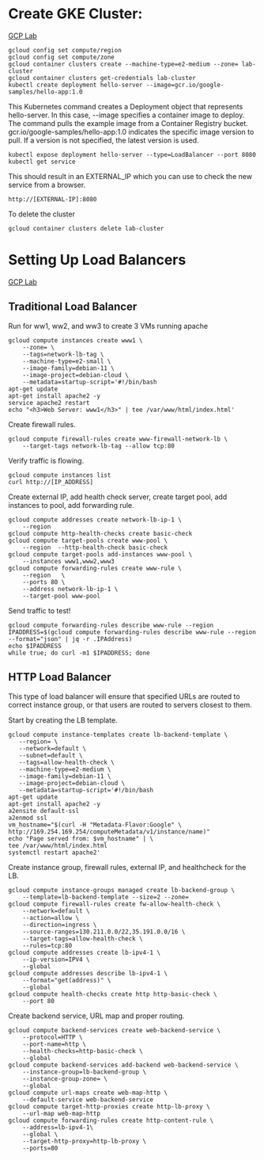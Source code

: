 # Create GKE Cluster:
[GCP Lab](https://www.cloudskillsboost.google/focuses/878?catalog_rank=%7B%22rank%22%3A1%2C%22num_filters%22%3A0%2C%22has_search%22%3Atrue%7D&parent=catalog&search_id=19690440)

	gcloud config set compute/region
	gcloud config set compute/zone
	gcloud container clusters create --machine-type=e2-medium --zone= lab-cluster
	gcloud container clusters get-credentials lab-cluster
	kubectl create deployment hello-server --image=gcr.io/google-samples/hello-app:1.0

This Kubernetes command creates a Deployment object that represents hello-server.
In this case, --image specifies a container image to deploy.
The command pulls the example image from a Container Registry bucket.
gcr.io/google-samples/hello-app:1.0 indicates the specific image version to pull.
If a version is not specified, the latest version is used.

	kubectl expose deployment hello-server --type=LoadBalancer --port 8080
	kubectl get service

This should result in an EXTERNAL_IP which you can use to check the new service from a browser.

	http://[EXTERNAL-IP]:8080

To delete the cluster

	gcloud container clusters delete lab-cluster

# Setting Up Load Balancers
[GCP Lab](https://www.cloudskillsboost.google/focuses/12007?catalog_rank=%7B%22rank%22%3A3%2C%22num_filters%22%3A0%2C%22has_search%22%3Atrue%7D&parent=catalog&search_id=19690497)
## Traditional Load Balancer
Run for ww1, ww2, and ww3 to create 3 VMs running apache

    gcloud compute instances create www1 \
        --zone= \
        --tags=network-lb-tag \
        --machine-type=e2-small \
        --image-family=debian-11 \
        --image-project=debian-cloud \
        --metadata=startup-script='#!/bin/bash
    apt-get update
    apt-get install apache2 -y
    service apache2 restart
    echo "<h3>Web Server: www1</h3>" | tee /var/www/html/index.html'

Create firewall rules.

    gcloud compute firewall-rules create www-firewall-network-lb \
        --target-tags network-lb-tag --allow tcp:80

Verify traffic is flowing.

    gcloud compute instances list
    curl http://[IP_ADDRESS]

Create external IP, add health check server, create target pool, add instances to pool, add forwarding rule.

    gcloud compute addresses create network-lb-ip-1 \
        --region
    gcloud compute http-health-checks create basic-check
    gcloud compute target-pools create www-pool \
        --region  --http-health-check basic-check
    gcloud compute target-pools add-instances www-pool \
        --instances www1,www2,www3
    gcloud compute forwarding-rules create www-rule \
        --region   \
        --ports 80 \
        --address network-lb-ip-1 \
        --target-pool www-pool

Send traffic to test!

    gcloud compute forwarding-rules describe www-rule --region 
    IPADDRESS=$(gcloud compute forwarding-rules describe www-rule --region  --format="json" | jq -r .IPAddress)
    echo $IPADDRESS
    while true; do curl -m1 $IPADDRESS; done

## HTTP Load Balancer
This type of load balancer will ensure that specified URLs are routed to correct instance group, or that users are
routed to servers closest to them.

Start by creating the LB template.

    gcloud compute instance-templates create lb-backend-template \
       --region= \
       --network=default \
       --subnet=default \
       --tags=allow-health-check \
       --machine-type=e2-medium \
       --image-family=debian-11 \
       --image-project=debian-cloud \
       --metadata=startup-script='#!/bin/bash
    apt-get update
    apt-get install apache2 -y
    a2ensite default-ssl
    a2enmod ssl
    vm_hostname="$(curl -H "Metadata-Flavor:Google" \
    http://169.254.169.254/computeMetadata/v1/instance/name)"
    echo "Page served from: $vm_hostname" | \
    tee /var/www/html/index.html
    systemctl restart apache2'

Create instance group, firewall rules, external IP, and healthcheck for the LB.

    gcloud compute instance-groups managed create lb-backend-group \
        --template=lb-backend-template --size=2 --zone= 
    gcloud compute firewall-rules create fw-allow-health-check \
        --network=default \
        --action=allow \
        --direction=ingress \
        --source-ranges=130.211.0.0/22,35.191.0.0/16 \
        --target-tags=allow-health-check \
        --rules=tcp:80
    gcloud compute addresses create lb-ipv4-1 \
        --ip-version=IPV4 \
        --global
    gcloud compute addresses describe lb-ipv4-1 \
        --format="get(address)" \
        --global
    gcloud compute health-checks create http http-basic-check \
        --port 80

Create backend service, URL map and proper routing.

    gcloud compute backend-services create web-backend-service \
        --protocol=HTTP \
        --port-name=http \
        --health-checks=http-basic-check \
        --global
    gcloud compute backend-services add-backend web-backend-service \
        --instance-group=lb-backend-group \
        --instance-group-zone= \
        --global
    gcloud compute url-maps create web-map-http \
        --default-service web-backend-service
    gcloud compute target-http-proxies create http-lb-proxy \
        --url-map web-map-http
    gcloud compute forwarding-rules create http-content-rule \
        --address=lb-ipv4-1\
        --global \
        --target-http-proxy=http-lb-proxy \
        --ports=80
